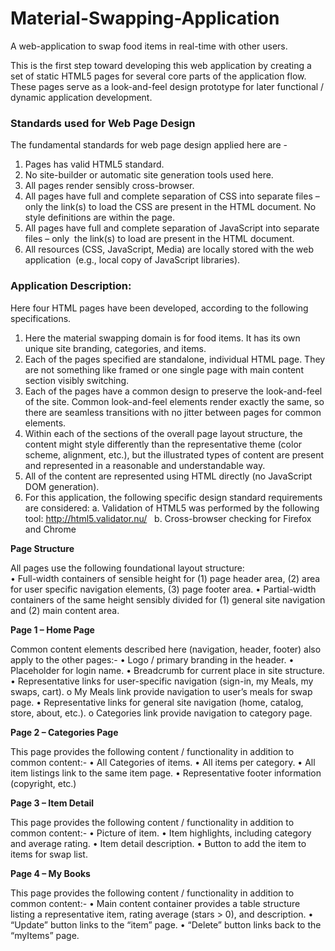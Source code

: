 # Material-Swapping-Application
A web-application to swap food items in real-time with other users.
 

This is the first step toward developing this web application by creating a set of static HTML5 pages for several core parts of the application flow. These pages serve as a look-and-feel design prototype for later functional / dynamic application development. 


### Standards used for Web Page Design

The fundamental standards for web page design applied here are - 

1.	Pages has valid HTML5 standard. 
2.	No site-builder or automatic site generation tools used here. 
3.	All pages render sensibly cross-browser. 
4.	All pages have full and complete separation of CSS into separate files – only the link(s) to load the CSS are present in the HTML document. No style definitions are within the page. 
5.	All pages have full and complete separation of JavaScript into separate files – only  the link(s) to load are present in the HTML document. 
6.	All resources (CSS, JavaScript, Media) are locally stored with the web application  (e.g., local copy of JavaScript libraries). 

### Application Description:

Here four HTML pages have been developed, according to the following specifications.

1.	Here the material swapping domain is for food items. It has its own unique site branding, categories, and items. 
2.	Each of the pages specified are standalone, individual HTML page. They are not something like framed or one single page with main content section visibly switching. 
3.	Each of the pages have a common design to preserve the look-and-feel of the site. Common look-and-feel elements render exactly the same, so there are seamless transitions with no jitter between pages for common elements. 
4.	Within each of the sections of the overall page layout structure, the content might style differently than the representative theme (color scheme, alignment, etc.), but the illustrated types of content are present and represented in a reasonable and understandable way. 
5.	All of the content are represented using HTML directly (no JavaScript DOM generation). 
6.	For this application, the following specific design standard requirements are considered:
  a.	Validation of HTML5 was performed by the following tool: http://html5.validator.nu/  
  b.	Cross-browser checking for Firefox and Chrome  


<b> Page Structure </b>

All pages use the following foundational layout structure:<br>
•	Full-width containers of sensible height for (1) page header area, (2) area for user specific navigation elements, (3) page footer area.
•	Partial-width containers of the same height sensibly divided for (1) general site navigation and (2) main content area.

<b> Page 1 – Home Page </b>

Common content elements described here (navigation, header, footer) also apply to the other pages:- 
•	Logo / primary branding in the header. 
•	Placeholder for login name.
•	Breadcrumb for current place in site structure. 
•	Representative links for user-specific navigation (sign-in, my Meals, my swaps, cart). 
  o My Meals link provide navigation to user’s meals for swap page. 
•	Representative links for general site navigation (home, catalog, store, about, etc.).
  o	Categories link provide navigation to category page.

<b>Page 2 – Categories Page</b>

This page provides the following content / functionality in addition to common content:-
•	All Categories of items. 
•	All items per category.
•	All item listings link to the same item page.
•	Representative footer information (copyright, etc.) 

<b>Page 3 – Item Detail</b>

This page provides the following content / functionality in addition to common content:-
•	Picture of item. 
•	Item highlights, including category and average rating. 
•	Item detail description. 
•	Button to add the item to items for swap list.

<b>Page 4 – My Books</b>

This page provides the following content / functionality in addition to common content:-
•	Main content container provides a table structure listing a representative item, rating average (stars > 0), and description. 
•	“Update” button links to the “item” page.
•	“Delete” button links back to the “myItems” page.

